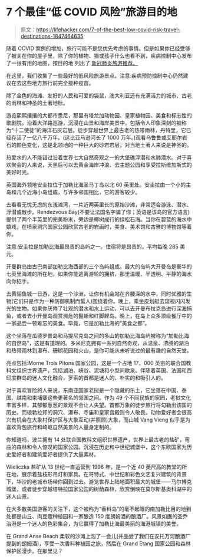 # 7 个最佳“低 COVID 风险”旅游目的地

> 原文：<https://lifehacker.com/7-of-the-best-low-covid-risk-travel-destinations-1847464635>

随着 COVID 案例的增加，旅行可能不是您优先考虑的事情。但是如果你已经受够了被关在你的屋子里，除了你的植物、猫或孩子什么也看不到，疾病控制中心发布了一张有用的地图，按目的地 列出了 [新冠肺炎旅游推荐。](https://lifehacker.com/plan-a-low-ish-risk-vacation-with-the-cdcs-travel-map-1847458812) 

在这里，我们收集了一些最好的低风险旅游景点。注意:疾病预防控制中心仍然建议在去这些地方旅行前完全接种疫苗。

除了金色的海滩、友好的人民和可爱的袋鼠，澳大利亚还有充满活力的城市、古老的雨林和神圣的土著地标。

游览熙熙攘攘的大都市悉尼，那里有塔龙加动物园、皇家植物园、美食和标志性的歌剧院。沿着大洋路巡游，沉浸在山景和海岸美景中，包括令人印象深刻的被称为“十二使徒”的海洋石灰岩层。徒步穿越世界上最古老的热带雨林，丹特里，它已经存活了一亿八千万年。(这比亚马逊河长了 1000 万年。)观看乌鲁鲁或艾耶尔岩石的颜色变化，这是北领地的一种巨大的砂岩岩层，对当地土著人来说是神圣的。

热爱水的人不能错过沿着世界七大自然奇观之一的大堡礁浮潜和水肺潜水。对于喜欢聚会的人来说，天黑后可以去黄金海岸冲浪、去主题公园和享受拉斯维加斯式的美好时光。

英国海外领地安圭拉位于加勒比海圣马丁岛以北 60 英里处。安圭拉由一个小的主岛和几个近海小岛组成，与许多邻国相比，它的游客较少。

去看看无忧无虑的东浅滩湾，一片近两英里长的原始沙滩，非常适合游泳、潜水、浮潜或散步。Rendezvous Bay(不要让法国名字骗了你；英语是该岛的官方语言)提供了两个半英里的完美粉末，旁边是椰树成行的绿松石海。当你在碧蓝的海水中嬉戏，在喷泉洞穴国家公园欣赏古老的岩画时，美食、美术馆和古雅的博物馆等着你。

注意:安圭拉是加勒比海最昂贵的岛屿之一。住宿将是昂贵的，平均每晚 285 美元。

开曼群岛由古巴南部加勒比海西部的三个岛屿组成。最大的岛屿大开曼岛是豪华的七英里海滩的所在地，如果你能逃离游轮的拥挤，那里温暖、半透明、平静的海水向你招手。

去黄貂鱼城一日游，这是一个沙洲，让你有机会站在齐腰深的水中，同时优雅的生物(它们只是作为一种防御机制而蜇人)围绕着你。晚上，乘坐皮划艇去窥视闪闪发光的生物。如果你厌倦了壮观的潜水和水上运动，可以去开曼布拉克岛进行深海捕鱼，或者去小开曼岛观赏濒危的鬣蜥和红脚鲣鸟。晚上，在岛上众多顶级餐厅中的一家品尝一顿难忘的美食。毕竟，它是加勒比海的“美食之都”。

这个坐落在瓜德罗普岛和马提尼克岛之间的多山的加勒比海岛屿被称为“加勒比海的自然岛”，这是有道理的。多米尼克拥有一系列自然奇观，从温泉、沸腾的湖泊和热带雨林到瀑布、珊瑚花园和火山，是你可能从未听说过的最有趣的自然天堂。

亮点包括:Morne Trois Pitons 国家公园，这是一个占地 17，000 英亩的联合国教科文组织世界遗产，包括湖泊、峡谷、泥塘和小型间歇泉。伴随着英国、法国和西印度群岛的迷人文化融合，罗索的首都是迷人的、朴实的和吸引人的。

对于喜欢冒险的人来说，东南亚国家老挝是一个隐藏的乐土，它坐落在中国、泰国、越南和柬埔寨这些更著名的邻国之间。作为 49 个不同民族的家园，老挝文化丰富多样，其郁郁葱葱的景观不会让人失望。首都万象的徒步旅行将勾勒出该国的历史，而琅勃拉邦的洞穴、瀑布、寺庙和皇家宫殿则令人敬畏。动物爱好者会很高兴有机会在大象村保护区与大象互动(并照顾)大象，而山城 Vang Vieng 似乎是为喜欢背包旅行和崎岖自然美景的人量身定制的。

你知道吗，波兰拥有 14 处联合国教科文组织世界遗产，世界上最古老的盐矿，弯曲的森林和令人惊叹的国家公园。沉浸在历史和中世纪城堡中，这个东欧国家为历史爱好者和建筑爱好者提供了大量素材。

Wieliczka 盐矿从 13 世纪一直运营到 1996 年，是一个近 40 英尺高的教堂的所在地，展示着盐枝形吊灯和家具。在哥特式、中世纪和彩色文艺复兴建筑的背景下，华沙的老城市场带你回到过去。游览世界上陆地面积最大的城堡——马尔博克城堡，或者徒步穿越塔特拉国家公园的树荫森林，欣赏倒映在莫尔斯基奥科湖中的迷人山景。

在大多数美国游客的关注下，这个被称为“香料岛”的毫不起眼的南加勒比目的地到处都是山丘、肉豆蔻种植园和一家酿造 150 度朗姆酒的酿酒厂。风景如画的圣乔治港是一个迷人的色彩集合，为它赢得了加勒比海最美丽的海港城镇的美誉。

在 Grand Anse Beach 柔软的沙滩上泡了一会儿(并品尝了我们在安托万河酿酒厂提到的朗姆酒)，享受一次香料种植园之旅，然后在 Grand Etang 国家公园和森林保护区漫步。在那里见？